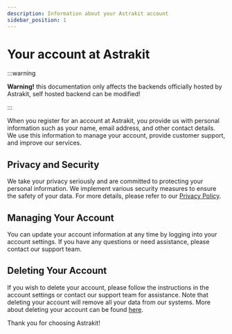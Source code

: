 ```yaml
---
description: Information about your Astrakit account
sidebar_position: 1
---
```

# Your account at Astrakit
:::warning

**Warning!** this documentation only affects the backends officially hosted by Astrakit, self hosted backend can be modified!

:::

When you register for an account at Astrakit, you provide us with personal information such as your name, email address, and other contact details. We use this information to manage your account, provide customer support, and improve our services.

## Privacy and Security
We take your privacy seriously and are committed to protecting your personal information. We implement various security measures to ensure the safety of your data. For more details, please refer to our [Privacy Policy](/docs/policies/privacy).

## Managing Your Account
You can update your account information at any time by logging into your account settings. If you have any questions or need assistance, please contact our support team.

## Deleting Your Account
If you wish to delete your account, please follow the instructions in the account settings or contact our support team for assistance. Note that deleting your account will remove all your data from our systems. More about deleting your account can be found [here](/docs/user/account/deletion).

Thank you for choosing Astrakit!
